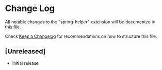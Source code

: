 # Change Log

All notable changes to the "spring-helper" extension will be documented in this file.

Check [Keep a Changelog](http://keepachangelog.com/) for recommendations on how to structure this file.

## [Unreleased]

- Initial release